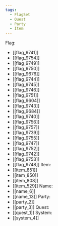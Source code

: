 ```yaml
---
tags:
  - FlagSet
  - Quest
  - Party
  - Item
---
```

Flag:
- [[flag_9741]]
- [[flag_9754]]
- [[flag_9749]]
- [[flag_9750]]
- [[flag_9676]]
- [[flag_9744]]
- [[flag_9745]]
- [[flag_9746]]
- [[flag_9751]]
- [[flag_9604]]
- [[flag_9743]]
- [[flag_9684]]
- [[flag_9740]]
- [[flag_9756]]
- [[flag_9757]]
- [[flag_9739]]
- [[flag_9755]]
- [[flag_9747]]
- [[flag_9752]]
- [[flag_9742]]
- [[flag_9753]]
- [[flag_9748]]
Item:
- [[item_851]]
- [[item_850]]
- [[item_808]]
- [[item_529]]
Name:
- [[name_6]]
- [[name_13]]
Party:
- [[party_2]]
- [[party_3]]
Quest:
- [[quest_1]]
System:
- [[system_4]]
